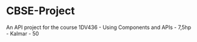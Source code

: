 # CBSE-Project
An API project for the course 1DV436 - Using Components and APIs - 7,5hp - Kalmar - 50
